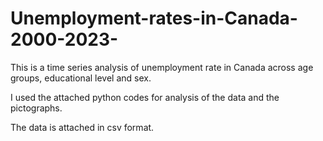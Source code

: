 # Unemployment-rates-in-Canada-2000-2023-

This is a time series analysis of unemployment rate in Canada across age groups, educational level and sex.

I used the attached python codes for analysis of the data and the pictographs.

The data is attached in csv format.
